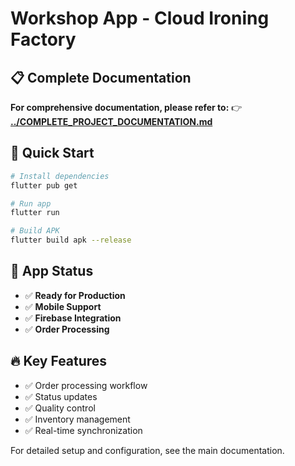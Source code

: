 # Workshop App - Cloud Ironing Factory

## 📋 Complete Documentation

**For comprehensive documentation, please refer to:**
👉 **[../COMPLETE_PROJECT_DOCUMENTATION.md](../COMPLETE_PROJECT_DOCUMENTATION.md)**

## 🚀 Quick Start

```bash
# Install dependencies
flutter pub get

# Run app
flutter run

# Build APK
flutter build apk --release
```

## 📱 App Status

- ✅ **Ready for Production**
- ✅ **Mobile Support**
- ✅ **Firebase Integration**
- ✅ **Order Processing**

## 🔥 Key Features

- ✅ Order processing workflow
- ✅ Status updates
- ✅ Quality control
- ✅ Inventory management
- ✅ Real-time synchronization

For detailed setup and configuration, see the main documentation.